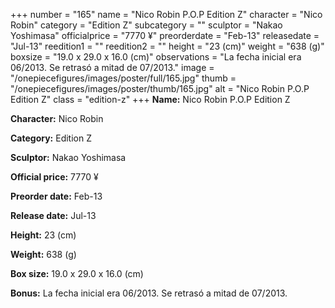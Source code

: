 +++
number = "165"
name = "Nico Robin P.O.P Edition Z"
character = "Nico Robin"
category = "Edition Z"
subcategory = ""
sculptor = "Nakao Yoshimasa"
officialprice = "7770 ¥"
preorderdate = "Feb-13"
releasedate = "Jul-13"
reedition1 = ""
reedition2 = ""
height = "23 (cm)"
weight = "638 (g)"
boxsize = "19.0 x 29.0 x 16.0 (cm)"
observations = "La fecha inicial era 06/2013. Se retrasó a mitad de 07/2013."
image = "/onepiecefigures/images/poster/full/165.jpg"
thumb = "/onepiecefigures/images/poster/thumb/165.jpg"
alt = "Nico Robin P.O.P Edition Z"
class = "edition-z"
+++
**Name:** Nico Robin P.O.P Edition Z

**Character:** Nico Robin

**Category:** Edition Z 

**Sculptor:** Nakao Yoshimasa

**Official price:** 7770 ¥

**Preorder date:** Feb-13

**Release date:** Jul-13

**Height:** 23 (cm)

**Weight:** 638 (g)

**Box size:** 19.0 x 29.0 x 16.0 (cm)

**Bonus:** La fecha inicial era 06/2013. Se retrasó a mitad de 07/2013.